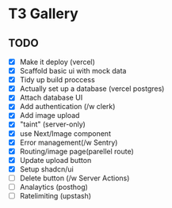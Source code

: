 # T3 Gallery

## TODO

- [x] Make it deploy (vercel)
- [x] Scaffold basic ui with mock data
- [x] Tidy up build proccess
- [x] Actually set up a database (vercel postgres)
- [x] Attach database UI
- [x] Add authentication (/w clerk)
- [x] Add image upload
- [x] "taint" (server-only)
- [x] use Next/Image component
- [x] Error management(/w Sentry)
- [x] Routing/image page(parellel route)
- [x] Update upload button
- [x] Setup shadcn/ui
- [ ] Delete button (/w Server Actions)
- [ ] Analaytics (posthog)
- [ ] Ratelimiting (upstash)
